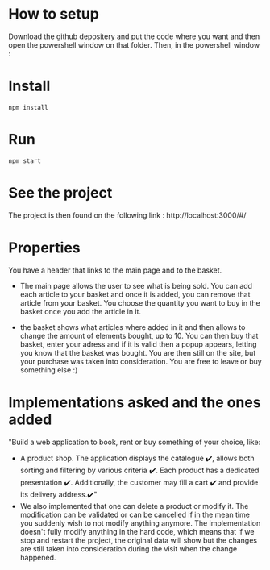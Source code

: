 # How to setup

Download the github depositery and put the code where you want and then open the powershell window on that folder.
Then, in the powershell window :

# Install

`npm install`

# Run

`npm start`

# See the project

The project is then found on the following link : http://localhost:3000/#/

# Properties

You have a header that links to the main page and to the basket.
- The main page allows the user to see what is being sold. You can add each article to your basket and once it is added, you can remove that article from your basket. You choose the quantity you want to buy in the basket once you add the article in it.

- the basket shows what articles where added in it and then allows to change the amount of elements bought, up to 10. You can then buy that basket, enter your adress and if it is valid then a popup appears, letting you know that the basket was bought. You are then still on the site, but your purchase was taken into consideration. You are free to leave or buy something else :)


# Implementations asked and the ones added

"Build a web application to book, rent or buy something of your choice, like:

- A product shop. The application displays the catalogue ✔️, allows both sorting and filtering by various criteria ✔️. Each product has a dedicated presentation ✔️. Additionally, the customer may fill a cart ✔️ and provide its delivery address.✔️"
- We also implemented that one can delete a product or modify it. The modification can be validated or can be cancelled if in the mean time you suddenly wish to not modify anything anymore. The implementation doesn't fully modify anything in the hard code, which means that if we stop and restart the project, the original data will show but the changes are still taken into consideration during the visit when the change happened.
